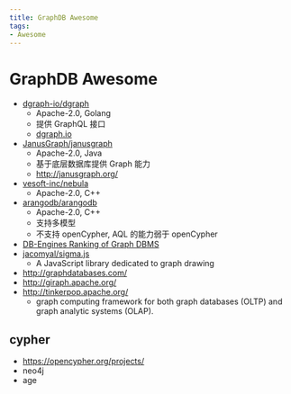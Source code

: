 ```yaml
---
title: GraphDB Awesome
tags:
- Awesome
---
```


# GraphDB Awesome

- [dgraph-io/dgraph](https://github.com/dgraph-io/dgraph)
  - Apache-2.0, Golang
  - 提供 GraphQL 接口
  - [dgraph.io](https://dgraph.io)
- [JanusGraph/janusgraph](https://github.com/JanusGraph/janusgraph)
  - Apache-2.0, Java
  - 基于底层数据库提供 Graph 能力
  - http://janusgraph.org/
- [vesoft-inc/nebula](https://github.com/vesoft-inc/nebula)
  - Apache-2.0, C++
- [arangodb/arangodb](https://github.com/arangodb/arangodb)
  - Apache-2.0, C++
  - 支持多模型
  - 不支持 openCypher, AQL 的能力弱于 openCypher
- [DB-Engines Ranking of Graph DBMS](http://db-engines.com/en/ranking/graph+dbms)
- [jacomyal/sigma.js](https://github.com/jacomyal/sigma.js)
  - A JavaScript library dedicated to graph drawing
- http://graphdatabases.com/
- http://giraph.apache.org/
- http://tinkerpop.apache.org/
  - graph computing framework for both graph databases (OLTP) and graph analytic systems (OLAP).

## cypher

- https://opencypher.org/projects/
- neo4j
- age
